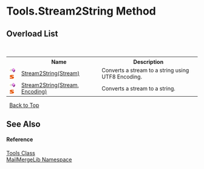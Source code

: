 # Tools.Stream2String Method 
 


## Overload List
&nbsp;<table><tr><th></th><th>Name</th><th>Description</th></tr><tr><td>![Public method](media/pubmethod.gif "Public method")![Static member](media/static.gif "Static member")</td><td><a href="6b4d9202-852a-c237-c63f-c59d6415a74a">Stream2String(Stream)</a></td><td>
Converts a stream to a string using UTF8 Encoding.</td></tr><tr><td>![Public method](media/pubmethod.gif "Public method")![Static member](media/static.gif "Static member")</td><td><a href="4da42d5e-5fc4-0144-a5dd-9e1d5d77ff88">Stream2String(Stream, Encoding)</a></td><td>
Converts a stream to a string.</td></tr></table>&nbsp;
<a href="#tools.stream2string-method">Back to Top</a>

## See Also


#### Reference
<a href="035af935-b2dc-0551-0ca5-4288088c4c99">Tools Class</a><br /><a href="31c6ebbe-d683-7561-7308-5a5ee1f76bf5">MailMergeLib Namespace</a><br />